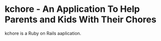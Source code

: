 <h1>kchore - An Application To Help Parents and Kids With Their Chores</h1>
kchore is a Ruby on Rails aaplication.
